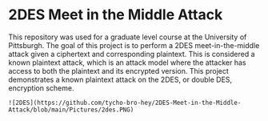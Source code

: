 # 2DES Meet in the Middle Attack
This repository was used for a graduate level course at the University of Pittsburgh.
The goal of this project is to perform a 2DES meet-in-the-middle attack given a ciphertext and corresponding plaintext.  This is considered a known plaintext attack, which is an attack model where the attacker has access to both the plaintext and its encrypted version.  This project demonstrates a known plaintext attack on the 2DES, or double DES, encryption scheme.



```
![2DES](https://github.com/tycho-bro-hey/2DES-Meet-in-the-Middle-Attack/blob/main/Pictures/2des.PNG)
```
